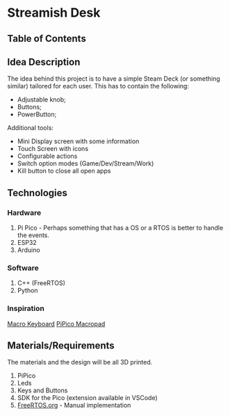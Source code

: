 # Streamish Desk

## Table of Contents

## Idea Description

The idea behind this project is to have a simple Steam Deck (or something similar) tailored for each user. This has to contain the following:

- Adjustable knob;
- Buttons;
- PowerButton;

Additional tools:

- Mini Display screen with some information
- Touch Screen with icons
- Configurable actions
- Switch option modes (Game/Dev/Stream/Work)
- Kill button to close all open apps

## Technologies

### Hardware

1. Pi Pico - Perhaps something that has a OS or a RTOS is better to handle the events.
2. ESP32
3. Arduino

### Software

1. C++ (FreeRTOS)
2. Python

### Inspiration

[Macro Keyboard](https://www.printables.com/model/1050534-macro-keyboard-9keys-1knob)
[PiPico Macropad](https://www.printables.com/model/152449-raspberry-pi-pico-macropad)

## Materials/Requirements

The materials and the design will be all 3D printed.

1. PiPico
2. Leds
3. Keys and Buttons
4. SDK for the Pico (extension available in VSCode)
5. [FreeRTOS.org](https://www.freertos.org) - Manual implementation
